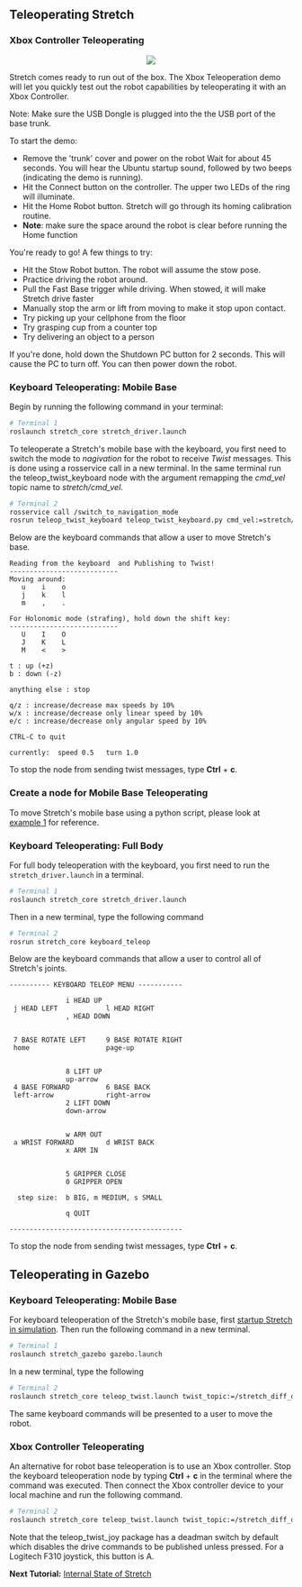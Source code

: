 ## Teleoperating Stretch

### Xbox Controller Teleoperating
<p align="center">
  <img src="images/xbox_controller_commands.png"/>
</p>

Stretch comes ready to run out of the box. The Xbox Teleoperation demo will let you quickly test out the robot capabilities by teleoperating it with an Xbox Controller.


Note: Make sure the USB Dongle is plugged into the the USB port of the base trunk.

To start the demo:

* Remove the 'trunk' cover and power on the robot
Wait for about 45 seconds. You will hear the Ubuntu startup sound, followed by two beeps (indicating the demo is running).
* Hit the Connect button on the controller. The upper two LEDs of the ring will illuminate.
* Hit the Home Robot button. Stretch will go through its homing calibration routine.
* **Note**: make sure the space around the robot is clear before running the Home function

You're ready to go! A few things to try:

* Hit the Stow Robot button. The robot will assume the stow pose.
* Practice driving the robot around.
* Pull the Fast Base trigger while driving. When stowed, it will make Stretch drive faster
* Manually stop the arm or lift from moving to make it stop upon contact.
* Try picking up your cellphone from the floor
* Try grasping cup from a counter top
* Try delivering an object to a person

If you're done, hold down the Shutdown PC button for 2 seconds. This will cause the PC to turn off. You can then power down the robot.

### Keyboard Teleoperating: Mobile Base

Begin by running the following command in your terminal:

```bash
# Terminal 1
roslaunch stretch_core stretch_driver.launch
```

To teleoperate a Stretch's mobile base with the keyboard, you first need to switch the mode to *nagivation* for the robot to receive *Twist* messages. This is done using a rosservice call in a new terminal. In the same terminal run the teleop_twist_keyboard node with the argument remapping the *cmd_vel* topic name to *stretch/cmd_vel*.

```bash
# Terminal 2
rosservice call /switch_to_navigation_mode
rosrun teleop_twist_keyboard teleop_twist_keyboard.py cmd_vel:=stretch/cmd_vel
```

Below are the keyboard commands that allow a user to move Stretch's base.  
```
Reading from the keyboard  and Publishing to Twist!
---------------------------
Moving around:
   u    i    o
   j    k    l
   m    ,    .

For Holonomic mode (strafing), hold down the shift key:
---------------------------
   U    I    O
   J    K    L
   M    <    >

t : up (+z)
b : down (-z)

anything else : stop

q/z : increase/decrease max speeds by 10%
w/x : increase/decrease only linear speed by 10%
e/c : increase/decrease only angular speed by 10%

CTRL-C to quit

currently:	speed 0.5	turn 1.0

```
To stop the node from sending twist messages, type **Ctrl** + **c**.

### Create a node for Mobile Base Teleoperating
To move Stretch's mobile base using a python script, please look at [example 1](example_1.md) for reference.

### Keyboard Teleoperating: Full Body

For full body teleoperation with the keyboard, you first need to run the `stretch_driver.launch` in a terminal.

```bash
# Terminal 1
roslaunch stretch_core stretch_driver.launch
```
Then in a new terminal, type the following command

```bash
# Terminal 2
rosrun stretch_core keyboard_teleop
```

Below are the keyboard commands that allow a user to control all of Stretch's joints.  
```
---------- KEYBOARD TELEOP MENU -----------

              i HEAD UP                    
 j HEAD LEFT            l HEAD RIGHT       
              , HEAD DOWN                  


 7 BASE ROTATE LEFT     9 BASE ROTATE RIGHT
 home                   page-up            


              8 LIFT UP                    
              up-arrow                     
 4 BASE FORWARD         6 BASE BACK        
 left-arrow             right-arrow        
              2 LIFT DOWN                  
              down-arrow                   


              w ARM OUT                    
 a WRIST FORWARD        d WRIST BACK       
              x ARM IN                     


              5 GRIPPER CLOSE              
              0 GRIPPER OPEN               

  step size:  b BIG, m MEDIUM, s SMALL     

              q QUIT                       

-------------------------------------------

```
To stop the node from sending twist messages, type **Ctrl** + **c**.


## Teleoperating in Gazebo


### Keyboard Teleoperating: Mobile Base
For keyboard teleoperation of the Stretch's mobile base, first [startup Stretch in simulation](gazebo_basics.md). Then run the following command in a new terminal.

```bash
# Terminal 1
roslaunch stretch_gazebo gazebo.launch
```

In a new terminal, type the following

```bash
# Terminal 2
roslaunch stretch_core teleop_twist.launch twist_topic:=/stretch_diff_drive_controller/cmd_vel linear:=1.0 angular:=2.0 teleop_type:=keyboard # or use teleop_type:=joystick if you have a controller
```
The same keyboard commands will be presented to a user to move the robot.

### Xbox Controller Teleoperating
An alternative for robot base teleoperation is to use an Xbox controller. Stop the keyboard teleoperation node by typing **Ctrl** + **c** in the terminal where the command was executed. Then connect the Xbox controller device to your local machine and run the following command.

```bash
# Terminal 2
roslaunch stretch_core teleop_twist.launch twist_topic:=/stretch_diff_drive_controller/cmd_vel linear:=1.0 angular:=2.0 teleop_type:=joystick
```
Note that the teleop_twist_joy package has a deadman switch by default which disables the drive commands to be published unless pressed. For a Logitech F310 joystick, this button is A.

**Next Tutorial:** [Internal State of Stretch](internal_state_of_stretch.md)
